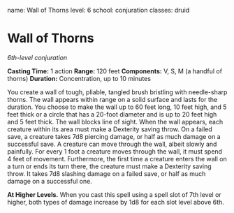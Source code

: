 name: Wall of Thorns
level: 6
school: conjuration
classes: druid

# Wall of Thorns
_6th-level conjuration_

**Casting Time:** 1 action
**Range:** 120 feet
**Components:** V, S, M (a handful of thorns)
**Duration:** Concentration, up to 10 minutes

You create a wall of tough, pliable, tangled brush bristling with needle-sharp thorns. The wall appears within range on a solid surface and lasts for the duration. You choose to make the wall up to 60 feet long, 10 feet high, and 5 feet thick or a circle that has a 20-foot diameter and is up to 20 feet high and 5 feet thick. The wall blocks line of sight.
When the wall appears, each creature within its area must make a Dexterity saving throw. On a failed save, a creature takes 7d8 piercing damage, or half as much damage on a successful save.
A creature can move through the wall, albeit slowly and painfully. For every 1 foot a creature moves through the wall, it must spend 4 feet of movement. Furthermore, the first time a creature enters the wall on a turn or ends its turn there, the creature must make a Dexterity saving throw. It takes 7d8 slashing damage on a failed save, or half as much damage on a successful one.

**At Higher Levels.** When you cast this spell using a spell slot of 7th level or higher, both types of damage increase by 1d8 for each slot level above 6th.
